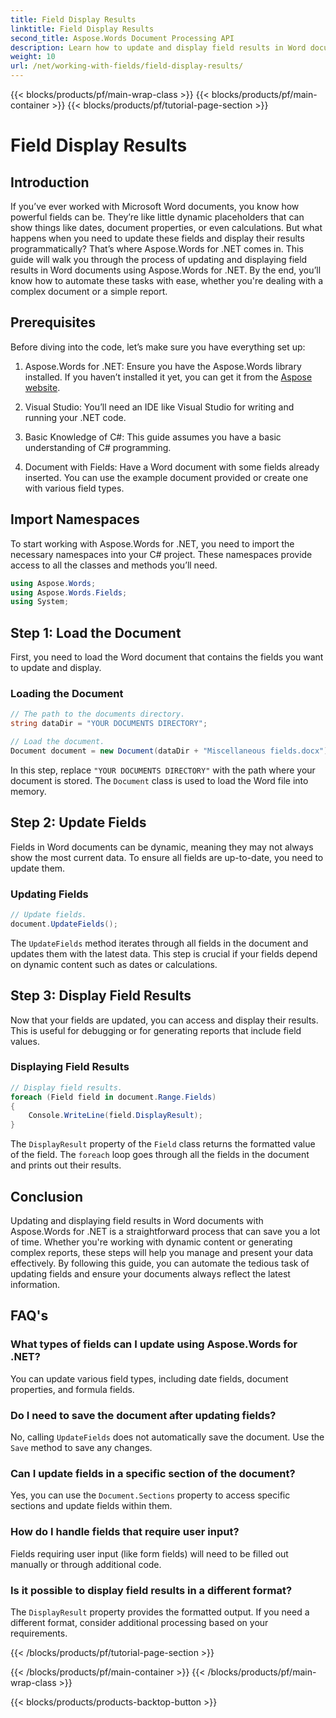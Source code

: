 ```yaml
---
title: Field Display Results
linktitle: Field Display Results
second_title: Aspose.Words Document Processing API
description: Learn how to update and display field results in Word documents using Aspose.Words for .NET with this step-by-step guide. Perfect for automating document tasks.
weight: 10
url: /net/working-with-fields/field-display-results/
---
```


{{< blocks/products/pf/main-wrap-class >}}
{{< blocks/products/pf/main-container >}}
{{< blocks/products/pf/tutorial-page-section >}}

# Field Display Results

## Introduction

If you’ve ever worked with Microsoft Word documents, you know how powerful fields can be. They’re like little dynamic placeholders that can show things like dates, document properties, or even calculations. But what happens when you need to update these fields and display their results programmatically? That’s where Aspose.Words for .NET comes in. This guide will walk you through the process of updating and displaying field results in Word documents using Aspose.Words for .NET. By the end, you’ll know how to automate these tasks with ease, whether you're dealing with a complex document or a simple report.

## Prerequisites

Before diving into the code, let’s make sure you have everything set up:

1. Aspose.Words for .NET: Ensure you have the Aspose.Words library installed. If you haven’t installed it yet, you can get it from the [Aspose website](https://releases.aspose.com/words/net/).

2. Visual Studio: You’ll need an IDE like Visual Studio for writing and running your .NET code.

3. Basic Knowledge of C#: This guide assumes you have a basic understanding of C# programming.

4. Document with Fields: Have a Word document with some fields already inserted. You can use the example document provided or create one with various field types.

## Import Namespaces

To start working with Aspose.Words for .NET, you need to import the necessary namespaces into your C# project. These namespaces provide access to all the classes and methods you’ll need.

```csharp
using Aspose.Words;
using Aspose.Words.Fields;
using System;
```

## Step 1: Load the Document

First, you need to load the Word document that contains the fields you want to update and display.

### Loading the Document

```csharp
// The path to the documents directory.
string dataDir = "YOUR DOCUMENTS DIRECTORY";

// Load the document.
Document document = new Document(dataDir + "Miscellaneous fields.docx");
```

In this step, replace `"YOUR DOCUMENTS DIRECTORY"` with the path where your document is stored. The `Document` class is used to load the Word file into memory.

## Step 2: Update Fields

Fields in Word documents can be dynamic, meaning they may not always show the most current data. To ensure all fields are up-to-date, you need to update them.

### Updating Fields

```csharp
// Update fields.
document.UpdateFields();
```

The `UpdateFields` method iterates through all fields in the document and updates them with the latest data. This step is crucial if your fields depend on dynamic content such as dates or calculations.

## Step 3: Display Field Results

Now that your fields are updated, you can access and display their results. This is useful for debugging or for generating reports that include field values.

### Displaying Field Results

```csharp
// Display field results.
foreach (Field field in document.Range.Fields)
{
    Console.WriteLine(field.DisplayResult);
}
```

The `DisplayResult` property of the `Field` class returns the formatted value of the field. The `foreach` loop goes through all the fields in the document and prints out their results.

## Conclusion

Updating and displaying field results in Word documents with Aspose.Words for .NET is a straightforward process that can save you a lot of time. Whether you're working with dynamic content or generating complex reports, these steps will help you manage and present your data effectively. By following this guide, you can automate the tedious task of updating fields and ensure your documents always reflect the latest information.

## FAQ's

### What types of fields can I update using Aspose.Words for .NET?  
You can update various field types, including date fields, document properties, and formula fields.

### Do I need to save the document after updating fields?  
No, calling `UpdateFields` does not automatically save the document. Use the `Save` method to save any changes.

### Can I update fields in a specific section of the document?  
Yes, you can use the `Document.Sections` property to access specific sections and update fields within them.

### How do I handle fields that require user input?  
Fields requiring user input (like form fields) will need to be filled out manually or through additional code.

### Is it possible to display field results in a different format?  
The `DisplayResult` property provides the formatted output. If you need a different format, consider additional processing based on your requirements.

{{< /blocks/products/pf/tutorial-page-section >}}

{{< /blocks/products/pf/main-container >}}
{{< /blocks/products/pf/main-wrap-class >}}

{{< blocks/products/products-backtop-button >}}
